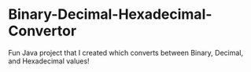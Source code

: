 # Binary-Decimal-Hexadecimal-Convertor


Fun Java project that I created which converts between Binary, Decimal, and Hexadecimal values!
